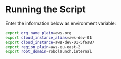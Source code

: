 # Running the Script

Enter the information below as environment variable:

```bash
export org_name_plain=aws-org
export cloud_instance_alias=aws-dev-01
export cloud_instance=aws-dev-01-5f6s87
export region_plain=aws-eu-east-2
export root_domain=robolaunch.internal
```